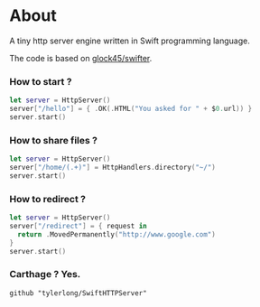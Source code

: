 # About

A tiny http server engine written in Swift programming language.

The code is based on [glock45/swifter](https://github.com/glock45/swifter).


### How to start ?

```swift
let server = HttpServer()
server["/hello"] = { .OK(.HTML("You asked for " + $0.url)) }
server.start()

```


### How to share files ? 

```swift
let server = HttpServer()
server["/home/(.+)"] = HttpHandlers.directory("~/")
server.start()
```


### How to redirect ?


```swift
let server = HttpServer()
server["/redirect"] = { request in
  return .MovedPermanently("http://www.google.com")
}
server.start()
```


### Carthage ? Yes.


```
github "tylerlong/SwiftHTTPServer"
```
